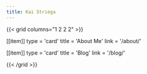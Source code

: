 ```yaml
---
title: Kai Striega
---
```


{{< grid columns="1 2 2 2" >}}

[[item]]
type = 'card'
title = 'About Me'
link = '/about/'

[[item]]
type = 'card'
title = 'Blog'
link = '/blog/'

{{< /grid >}}
